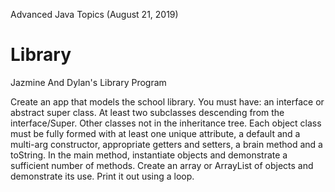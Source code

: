 Advanced Java Topics (August 21, 2019)
# Library

Jazmine And Dylan's Library Program

Create an app that models the school library. You must have: an interface or abstract super class. At least two subclasses descending from the interface/Super. Other classes not in the inheritance tree. Each object class must be fully formed with at least one unique attribute, a default and a multi-arg constructor, appropriate getters and setters, a brain method and a toString.
In the main method, instantiate objects and demonstrate a sufficient number of methods. Create an array or ArrayList of objects and demonstrate its use. Print it out using a loop.
